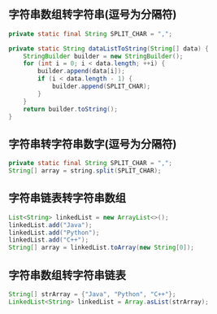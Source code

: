 ## 字符串数组转字符串(逗号为分隔符)
```java
private static final String SPLIT_CHAR = ",";

private static String dataListToString(String[] data) {
	StringBuilder builder = new StringBuilder();
	for (int i = 0; i < data.length; ++i) {
		builder.append(data[i]);
		if (i < data.length - 1) {
			builder.append(SPLIT_CHAR);
		}
	}
	return builder.toString();
}
```

## 字符串转字符串数字(逗号为分隔符)
```java
private static final String SPLIT_CHAR = ",";
String[] array = string.split(SPLIT_CHAR);
```

## 字符串链表转字符串数组
```Java
List<String> linkedList = new ArrayList<>();
linkedList.add("Java");
linkedList.add("Python");
linkedList.add("C++");
String[] array = linkedList.toArray(new String[0]);
```

## 字符串数组转字符串链表
```Java
String[] strArray = {"Java", "Python", "C++"};  
LinkedList<String> linkedList = Array.asList(strArray);
```
